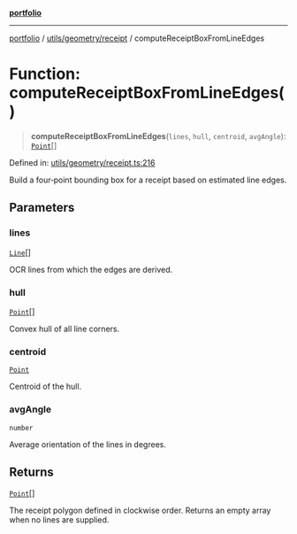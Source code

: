 [**portfolio**](../../../../README.md)

***

[portfolio](../../../../modules.md) / [utils/geometry/receipt](../README.md) / computeReceiptBoxFromLineEdges

# Function: computeReceiptBoxFromLineEdges()

> **computeReceiptBoxFromLineEdges**(`lines`, `hull`, `centroid`, `avgAngle`): [`Point`](../../basic/interfaces/Point.md)[]

Defined in: [utils/geometry/receipt.ts:216](https://github.com/tnorlund/Portfolio/blob/ab6add07c3ec610b347170b52b3a8650c891ed13/portfolio/utils/geometry/receipt.ts#L216)

Build a four‑point bounding box for a receipt based on estimated
line edges.

## Parameters

### lines

[`Line`](../../../../types/api/interfaces/Line.md)[]

OCR lines from which the edges are derived.

### hull

[`Point`](../../basic/interfaces/Point.md)[]

Convex hull of all line corners.

### centroid

[`Point`](../../basic/interfaces/Point.md)

Centroid of the hull.

### avgAngle

`number`

Average orientation of the lines in degrees.

## Returns

[`Point`](../../basic/interfaces/Point.md)[]

The receipt polygon defined in clockwise order. Returns an
empty array when no lines are supplied.
